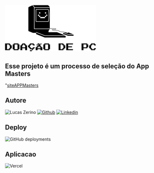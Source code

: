 # ![Logo](./public/images/logo.png)

## Esse projeto é um processo de seleção do App Masters
"[siteAPPMasters](https://www.appmasters.io/)

## Autore

 ![Lucas Zerino](https://img.shields.io/badge/Dev-%20Lucas%20Matheus%20Zerino-lightgrey?style=for-the-badge&logo=devdotto) [![Github](https://img.shields.io/badge/GitHub-100000?style=for-the-badge&logo=github&logoColor=white)](https://www.github.com/LucasZerino) [![Linkedin](https://img.shields.io/badge/LinkedIn-0077B5?style=for-the-badge&logo=linkedin&logoColor=white)](https://www.linkedin.com/in/lucas-zerino-759a81231)

## Deploy

![GitHub deployments](https://processo-appmasters.vercel.app/)

## Aplicacao

 ![Vercel](https://img.shields.io/badge/Vercel-000000?style=for-the-badge&logo=vercel&logoColor=white)